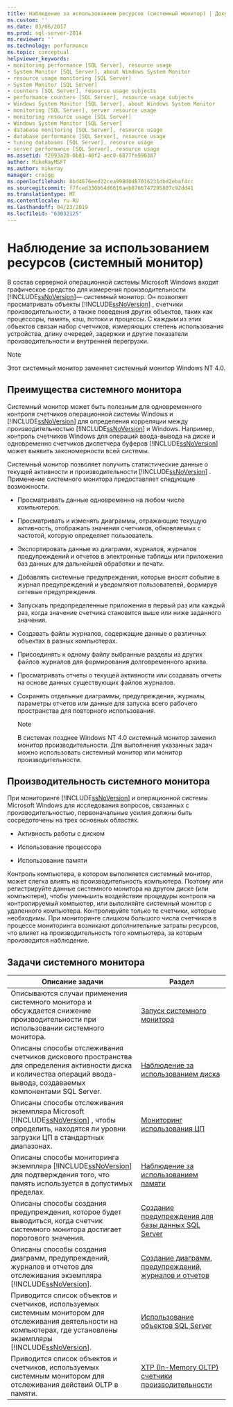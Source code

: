 ```yaml
---
title: Наблюдение за использованием ресурсов (системный монитор) | Документация Майкрософт
ms.custom: ''
ms.date: 03/06/2017
ms.prod: sql-server-2014
ms.reviewer: ''
ms.technology: performance
ms.topic: conceptual
helpviewer_keywords:
- monitoring performance [SQL Server], resource usage
- System Monitor [SQL Server], about Windows System Monitor
- resource usage monitoring [SQL Server]
- System Monitor [SQL Server]
- counters [SQL Server], resource usage subjects
- performance counters [SQL Server], resource usage subjects
- Windows System Monitor [SQL Server], about Windows System Monitor
- monitoring [SQL Server], server resource usage
- monitoring resource usage [SQL Server]
- Windows System Monitor [SQL Server]
- database monitoring [SQL Server], resource usage
- database performance [SQL Server], resource usage
- tuning databases [SQL Server], resource usage
- server performance [SQL Server], resource usage
ms.assetid: f2993a28-0b81-46f2-aec0-6877fe990387
author: MikeRayMSFT
ms.author: mikeray
manager: craigg
ms.openlocfilehash: 8bd4676eed22cea99808d87016231dbd2ebaf4cc
ms.sourcegitcommit: f7fced330b64d6616aeb8766747295807c92dd41
ms.translationtype: MT
ms.contentlocale: ru-RU
ms.lasthandoff: 04/23/2019
ms.locfileid: "63032125"
---
```

# <a name="monitor-resource-usage-system-monitor"></a>Наблюдение за использованием ресурсов (системный монитор)
  В состав серверной операционной системы Microsoft Windows входит графическое средство для измерения производительности [!INCLUDE[ssNoVersion](../../includes/ssnoversion-md.md)]— системный монитор. Он позволяет просматривать объекты [!INCLUDE[ssNoVersion](../../includes/ssnoversion-md.md)] , счетчики производительности, а также поведения других объектов, таких как процессоры, память, кэш, потоки и процессы. С каждым из этих объектов связан набор счетчиков, измеряющих степень использования устройства, длину очередей, задержки и другие показатели производительности и внутренней перегрузки.  
  
> [!NOTE]  
>  Этот системный монитор заменяет системный монитор Windows NT 4.0.  
  
## <a name="benefits-of-system-monitor"></a>Преимущества системного монитора  
 Системный монитор может быть полезным для одновременного контроля счетчиков операционной системы Windows и [!INCLUDE[ssNoVersion](../../includes/ssnoversion-md.md)] для определения корреляции между производительностью [!INCLUDE[ssNoVersion](../../includes/ssnoversion-md.md)] и Windows. Например, контроль счетчиков Windows для операций ввода-вывода на диске и одновременно счетчиков диспетчера буферов [!INCLUDE[ssNoVersion](../../includes/ssnoversion-md.md)] может выявить закономерности всей системы.  
  
 Системный монитор позволяет получить статистические данные о текущей активности и производительности [!INCLUDE[ssNoVersion](../../includes/ssnoversion-md.md)] . Применение системного монитора предоставляет следующие возможности.  
  
-   Просматривать данные одновременно на любом числе компьютеров.  
  
-   Просматривать и изменять диаграммы, отражающие текущую активность, отображать значения счетчиков, обновляемых с частотой, которую определяет пользователь.  
  
-   Экспортировать данные из диаграмм, журналов, журналов предупреждений и отчетов в электронные таблицы или приложения баз данных для дальнейшей обработки и печати.  
  
-   Добавлять системные предупреждения, которые вносят событие в журнал предупреждений и уведомляют пользователей, формируя сетевые предупреждения.  
  
-   Запускать предопределенные приложения в первый раз или каждый раз, когда значение счетчика становится выше или ниже заданного значения.  
  
-   Создавать файлы журналов, содержащие данные о различных объектах в разных компьютерах.  
  
-   Присоединять к одному файлу выбранные разделы из других файлов журналов для формирования долговременного архива.  
  
-   Просматривать отчеты о текущей активности или создавать отчеты на основе данных существующих файлов журналов.  
  
-   Сохранять отдельные диаграммы, предупреждения, журналы, параметры отчетов или данные для запуска всего рабочего пространства для повторного использования.  
  
    > [!NOTE]  
    >  В системах позднее Windows NT 4.0 системный монитор заменил монитор производительности. Для выполнения указанных задач можно использовать системный монитор или монитор производительности.  
  
## <a name="system-monitor-performance"></a>Производительность системного монитора  
 При мониторинге [!INCLUDE[ssNoVersion](../../includes/ssnoversion-md.md)] и операционной системы Microsoft Windows для исследования вопросов, связанных с производительностью, первоначальные усилия должны быть сосредоточены на трех основных областях.  
  
-   Активность работы с диском  
  
-   Использование процессора  
  
-   Использование памяти  
  
 Контроль компьютера, в котором выполняется системный монитор, может слегка влиять на производительность компьютера. Поэтому или регистрируйте данные системного монитора на другом диске (или компьютере), чтобы уменьшить воздействие процедуры контроля на контролируемый компьютер, или выполняйте системный монитор с удаленного компьютера. Контролируйте только те счетчики, которые необходимы. При мониторинге слишком большого числа счетчиков в процессе мониторинга возникают дополнительные затраты ресурсов, что влияет на производительность того компьютера, за которым производится наблюдение.  
  
## <a name="system-monitor-tasks"></a>Задачи системного монитора  
  
|Описание задачи|Раздел|  
|----------------------|-----------|  
|Описываются случаи применения системного монитора и обсуждается снижение производительности при использовании системного монитора.|[Запуск системного монитора](run-system-monitor.md)|  
|Описаны способы отслеживания счетчиков дискового пространства для определения активности диска и количества операций ввода-вывода, создаваемых компонентами SQL Server.|[Наблюдение за использованием диска](monitor-disk-usage.md)|  
|Описаны способы отслеживания экземпляра Microsoft [!INCLUDE[ssNoVersion](../../includes/ssnoversion-md.md)] , чтобы определить, находятся ли уровни загрузки ЦП в стандартных диапазонах.|[Мониторинг использования ЦП](monitor-cpu-usage.md)|  
|Описаны способы мониторинга экземпляра [!INCLUDE[ssNoVersion](../../includes/ssnoversion-md.md)] для подтверждения того, что память используется в допустимых пределах.|[Наблюдение за использованием памяти](monitor-memory-usage.md)|  
|Описаны способы создания предупреждения, которое будет выводиться, когда счетчик системного монитора достигает порогового значения.|[Создание предупреждения для базы данных SQL Server](create-a-sql-server-database-alert.md)|  
|Описаны способы создания диаграмм, предупреждений, журналов и отчетов для отслеживания экземпляра [!INCLUDE[ssNoVersion](../../includes/ssnoversion-md.md)].|[Создание диаграмм, предупреждений, журналов и отчетов](create-charts-alerts-logs-and-reports.md)|  
|Приводится список объектов и счетчиков, используемых системным монитором для отслеживания деятельности на компьютерах, где установлены экземпляры [!INCLUDE[ssNoVersion](../../includes/ssnoversion-md.md)].|[Использование объектов SQL Server](use-sql-server-objects.md)|  
|Приводится список объектов и счетчиков, используемых системным монитором для отслеживания действий OLTP в памяти.|[XTP &#40;In-Memory OLTP&#41; счетчики производительности](../../integration-services/performance/performance-counters.md)|  
  
  
